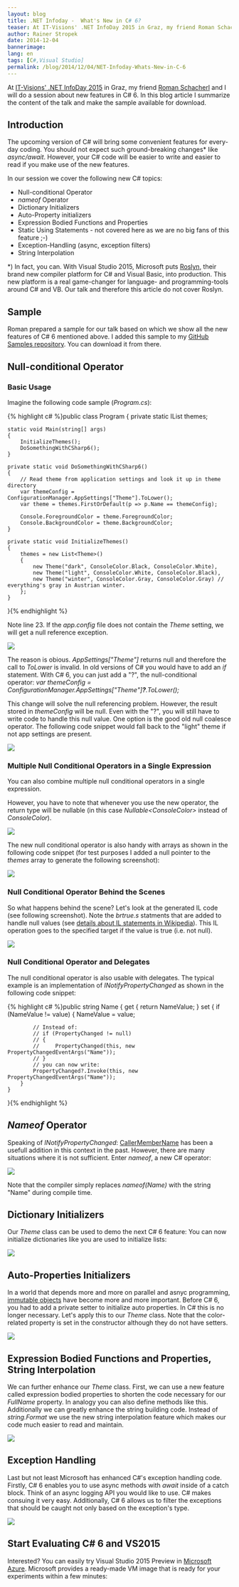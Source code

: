 ```yaml
---
layout: blog
title: .NET Infoday -  What's New in C# 6?
teaser: At IT-Visions' .NET InfoDay 2015 in Graz, my friend Roman Schacherl and I will do a session about new features in C# 6. In this blog article I summarize the content of the talk and make the sample available for download.
author: Rainer Stropek
date: 2014-12-04
bannerimage: 
lang: en
tags: [C#,Visual Studio]
permalink: /blog/2014/12/04/NET-Infoday-Whats-New-in-C-6
---
```


<p>At <a href="http://www.it-visions.at/OffeneSeminare/IT-Visions%20Infotag%202014%20zur%20Zukunft%20von%20.NET/7895" target="_blank">IT-Visions' .NET InfoDay 2015</a> in Graz, my friend <a href="http://www.softaware.at/About/Unser-Team" target="_blank">Roman Schacherl</a> and I will do a session about new features in C# 6. In this blog article I summarize the content of the talk and make the sample available for download.</p><h2>Introduction</h2><p>The upcoming version of C# will bring some convenient features for every-day coding. You should not expect such ground-breaking changes* like <em>async/await</em>. However, your C# code will be easier to write and easier to read if you make use of the new features.</p><p>In our session we cover the following new C# topics:</p><ul>
  <li>Null-conditional Operator</li>
  <li>
    <em>nameof</em> Operator</li>
  <li>Dictionary Initializers</li>
  <li>Auto-Property initializers</li>
  <li>Expression Bodied Functions and Properties</li>
  <li>Static Using Statements - not covered here as we are no big fans of this feature ;-)</li>
  <li>Exception-Handling (async, exception filters)</li>
  <li>String Interpolation</li>
</ul><p>*) In fact, you can. With Visual Studio 2015, Microsoft puts <a href="https://roslyn.codeplex.com/" target="_blank">Roslyn</a>, their brand new compiler platform for C# and Visual Basic, into production. This new platform is a real game-changer for language- and programming-tools around C# and VB. Our talk and therefore this article do not cover Roslyn.</p><h2>Sample</h2><p>Roman prepared a sample for our talk based on which we show all the new features of C# 6 mentioned above. I added this sample to my <a href="https://github.com/rstropek/Samples/tree/master/WhatsNewInCSharp6" target="_blank">GitHub Samples repository</a>. You can download it from there.</p><h2>Null-conditional Operator</h2><h3>Basic Usage</h3><p>Imagine the following code sample (<em>Program.cs</em>):</p>{% highlight c# %}public class Program
{
    private static IList<Theme> themes;

    static void Main(string[] args)
    {
        InitializeThemes();
        DoSomethingWithCSharp6();
    }

    private static void DoSomethingWithCSharp6()
    {
        // Read theme from application settings and look it up in theme directory
        var themeConfig = ConfigurationManager.AppSettings["Theme"].ToLower();
        var theme = themes.FirstOrDefault(p => p.Name == themeConfig);

        Console.ForegroundColor = theme.ForegroundColor;
        Console.BackgroundColor = theme.BackgroundColor;
    }

    private static void InitializeThemes()
    {
        themes = new List<Theme>()
        {
            new Theme("dark", ConsoleColor.Black, ConsoleColor.White),
            new Theme("light", ConsoleColor.White, ConsoleColor.Black),
            new Theme("winter", ConsoleColor.Gray, ConsoleColor.Gray) // everything's gray in Austrian winter.
        };
    }
}{% endhighlight %}<p>Note line 23. If the <em>app.config</em> file does not contain the <em>Theme</em> setting, we will get a null reference exception.</p><p>
  <img src="{{site.baseurl}}/content/images/blog/2014/12/nullrefex.png" />
</p><p>The reason is obious. <em>AppSettings["Theme"]</em> returns null and therefore the call to <em>ToLower</em> is invalid. In old versions of C# you would have to add an <em>if</em> statement. With C# 6, you can just add a "?", the null-conditional operator: <em>var themeConfig = ConfigurationManager.AppSettings["Theme"]<strong>?</strong>.ToLower();</em></p><p>This change will solve the null referencing problem. However, the result stored in <em>themeConfig</em> will be null. Even with the "?", you will still have to write code to handle this null value. One option is the good old null coalesce operator. The following code snippet would fall back to the "light" theme if not app settings are present.</p><p>
  <img src="{{site.baseurl}}/content/images/blog/2014/12/nullcoalesce.png" />
</p><h3>Multiple Null Conditional Operators in a Single Expression</h3><p>You can also combine multiple null conditional operators in a single expression.</p><p class="showcase">However, you have to note that whenever you use the new operator, the return type will be nullable (in this case <em>Nullable&lt;ConsoleColor&gt;</em> instead of <em>ConsoleColor</em>).</p><p>
  <img src="{{site.baseurl}}/content/images/blog/2014/12/multiplenullcond.png" />
</p><p>The new null conditional operator is also handy with arrays as shown in the following code snippet (for test purposes I added a null pointer to the <em>themes</em> array to generate the following screenshot):</p><p>
  <img src="{{site.baseurl}}/content/images/blog/2014/12/nullcondarrays.png" />
</p><h3>Null Conditional Operator Behind the Scenes</h3><p>So what happens behind the scene? Let's look at the generated IL code (see following screenshot). Note the <em>brtrue.s</em> statments that are added to handle null values (see <a href="http://en.wikipedia.org/wiki/List_of_CIL_instructions" target="_blank">details about IL statements in Wikipedia</a>). This IL operation goes to the specified target if the value is true (i.e. not null).</p><p>
  <img src="{{site.baseurl}}/content/images/blog/2014/12/ildasm.png" />
</p><h3>Null Conditional Operator and Delegates</h3><p>The null conditional operator is also usable with delegates. The typical example is an implementation of <em>INotifyPropertyChanged</em> as shown in the following code snippet:</p>{% highlight c# %}public string Name
{
    get { return NameValue; }
    set
    {
        if (NameValue != value)
        {
            NameValue = value;

            // Instead of:
            // if (PropertyChanged != null)
            // {
            //     PropertyChanged(this, new PropertyChangedEventArgs("Name"));
            // }
            // you can now write:
            PropertyChanged?.Invoke(this, new PropertyChangedEventArgs("Name"));
        }
    }
}{% endhighlight %}<h2>
  <em>Nameof</em> Operator</h2><p>Speaking of <em>INotifyPropertyChanged</em>: <a href="http://msdn.microsoft.com/en-us/library/system.runtime.compilerservices.callermembernameattribute%28v=vs.110%29.aspx" target="_blank">CallerMemberName</a> has been a usefull addition in this context in the past. However, there are many situations where it is not sufficient. Enter <em>nameof</em>, a new C# operator:</p><p>
  <img src="{{site.baseurl}}/content/images/blog/2014/12/nameof.png" />
</p><p>Note that the compiler simply replaces <em>nameof(Name)</em> with the string "Name" during compile time.</p><h2>Dictionary Initializers</h2><p>Our <em>Theme</em> class can be used to demo the next C# 6 feature: You can now initialize dictionaries like you are used to initialize lists:</p><p>
  <img src="{{site.baseurl}}/content/images/blog/2014/12/dictinit.png" />
</p><h2>Auto-Properties Initializers</h2><p>In a world that depends more and more on parallel and asnyc programming, <a href="http://en.wikipedia.org/wiki/Immutable_object" target="_blank">immutable objects</a> have become more and more important. Before C# 6, you had to add a private setter to initialize auto properties. In C# this is no longer necessary. Let's apply this to our <em>Theme</em> class. Note that the color-related property is set in the constructor although they do not have setters.</p><p>
  <img src="{{site.baseurl}}/content/images/blog/2014/12/AutoPropInit.png" />
</p><h2>Expression Bodied Functions and Properties, String Interpolation</h2><p>We can further enhance our <em>Theme</em> class. First, we can use a new feature called expression bodied properties to shorten the code necessary for our <em>FullName</em> property. In analogy you can also define methods like this. Additionally we can greatly enhance the string building code. Instead of <em>string.Format</em> we use the new string interpolation feature which makes our code much easier to read and maintain.</p><p>
  <img src="{{site.baseurl}}/content/images/blog/2014/12/StringInterpolation.png" />
</p><h2>Exception Handling</h2><p>Last but not least Microsoft has enhanced C#'s exception handling code. Firstly, C# 6 enables you to use async methods with <em>await</em> inside of a catch block. Think of an async logging API you would like to use. C# makes consuing it very easy. Additionally, C# 6 allows us to filter the exceptions that should be caught not only based on the exception's type.</p><p>
  <img src="{{site.baseurl}}/content/images/blog/2014/12/exceptionHandling.png" />
</p><h2>Start Evaluating C# 6 and VS2015</h2><p>Interested? You can easily try Visual Studio 2015 Preview in <a href="https://azure.microsoft.com" target="_blank">Microsoft Azure</a>. Microsoft provides a ready-made VM image that is ready for your experiments within a few minutes:</p><function name="Composite.Media.ImageGallery.Slimbox2">
  <param name="MediaImage" value="MediaArchive:58fc1066-2d64-4496-b3b8-fe25c17ea102" />
  <param name="ThumbnailMaxWidth" value="800" />
  <param name="ThumbnailMaxHeight" value="800" />
  <param name="ImageMaxWidth" value="1280" />
  <param name="ImageMaxHeight" value="800" />
</function>